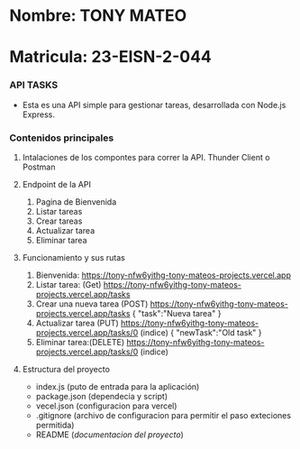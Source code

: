 # Nombre: TONY MATEO
# Matricula: 23-EISN-2-044
### API TASKS

- Esta es una API simple para gestionar tareas, desarrollada con Node.js Express.

### Contenidos principales
1. Intalaciones de los compontes para correr la API. Thunder Client o Postman

2. Endpoint de la API
    1. Pagina de Bienvenida
    2. Listar tareas
    3. Crear tareas
    4. Actualizar tarea
    5. Eliminar tarea

3. Funcionamiento y sus rutas
    1. Bienvenida: https://tony-nfw6yithg-tony-mateos-projects.vercel.app
    2. Listar tarea: (Get) https://tony-nfw6yithg-tony-mateos-projects.vercel.app/tasks
    3. Crear una nueva tarea (POST) https://tony-nfw6yithg-tony-mateos-projects.vercel.app/tasks
        {
            "task":"Nueva tarea"
        }
    4. Actualizar tarea (PUT) https://tony-nfw6yithg-tony-mateos-projects.vercel.app/tasks/0 (indice)
        {
            "newTask":"Old task"
        }
    5. Eliminar tarea:(DELETE) https://tony-nfw6yithg-tony-mateos-projects.vercel.app/tasks/0 (indice)


4. Estructura del proyecto
    - index.js (puto de entrada para la aplicación)
    - package.json (dependecia y script)
    - vecel.json (configuracion para vercel)
    - .gitignore (archivo de configuracion para permitir el paso exteciones permitida)
    -  README (*documentacion del proyecto*)
